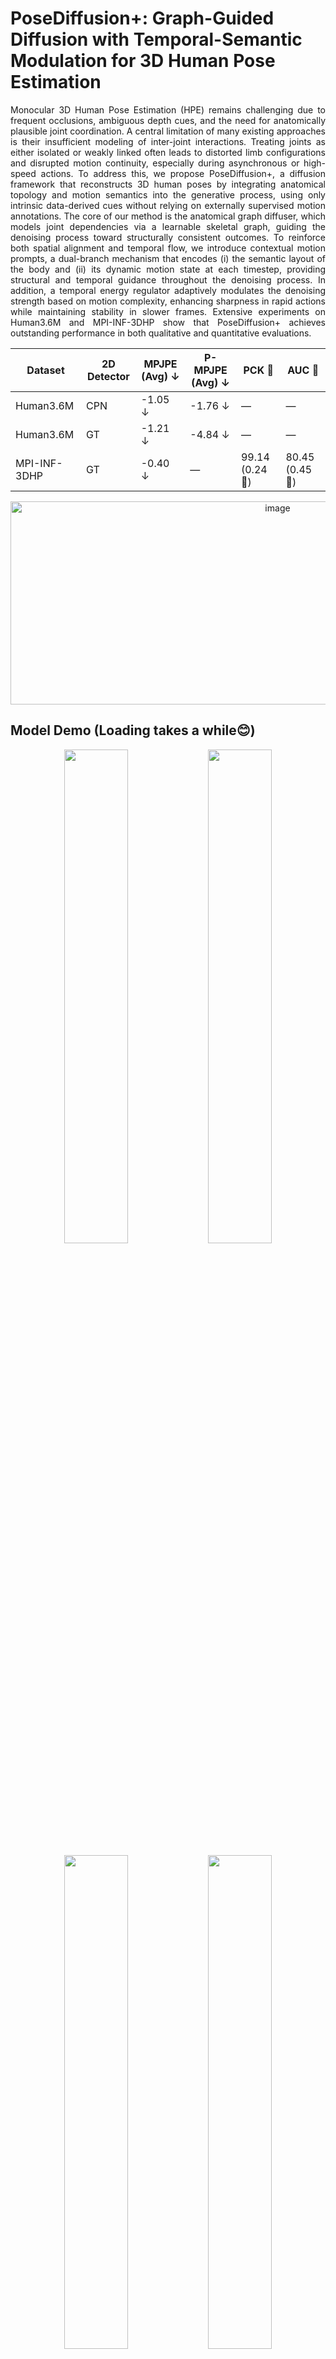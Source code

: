 # PoseDiffusion+: Graph-Guided Diffusion with Temporal-Semantic Modulation for 3D Human Pose Estimation
<p align="justify">
Monocular 3D Human Pose Estimation (HPE) remains challenging due to frequent occlusions, ambiguous depth cues, and the need for anatomically plausible joint coordination. A central limitation of many existing approaches is their insufficient modeling of inter-joint interactions. Treating joints as either isolated or weakly linked often leads to distorted limb configurations and disrupted motion continuity, especially during asynchronous or high-speed actions. To address this, we propose PoseDiffusion+, a diffusion framework that reconstructs 3D human poses by integrating anatomical topology and motion semantics into the generative process, using only intrinsic data-derived cues without relying on externally supervised motion annotations. The core of our method is the anatomical graph diffuser, which models joint dependencies via a learnable skeletal graph, guiding the denoising process toward structurally consistent outcomes. To reinforce both spatial alignment and temporal flow, we introduce contextual motion prompts, a dual-branch mechanism that encodes (i) the semantic layout of the body and (ii) its dynamic motion state at each timestep, providing structural and temporal guidance throughout the denoising process. In addition, a temporal energy regulator adaptively modulates the denoising strength based on motion complexity, enhancing sharpness in rapid actions while maintaining stability in slower frames. Extensive experiments on Human3.6M and MPI-INF-3DHP show that PoseDiffusion+ achieves outstanding performance in both qualitative and quantitative evaluations.
</p>


| Dataset         | 2D Detector | MPJPE (Avg) ↓ | P-MPJPE (Avg) ↓ | PCK 🔺 | AUC 🔺 |
|---------------|------------|-----------|-------------|---------|---------|
| Human3.6M     | CPN        | -1.05 ↓ | -1.76 ↓   | —       | —       |
| Human3.6M     | GT         | -1.21 ↓ | -4.84 ↓   | —       | —       |
| MPI-INF-3DHP  | GT         | -0.40 ↓ | — | 99.14 (0.24 🔺) | 80.45 (0.45 🔺) |

<p align="center">
<img width="839" height="325" alt="image" src="https://github.com/user-attachments/assets/26318c5f-9c47-4b4b-8f15-72d435f2b66b" />
</p>

## Model Demo (Loading takes a while😊)
<p align="center">
  <img src="./static/gif/Directions 1.gif" width="45%"/>
  <img src="./static/gif/Photo 1.gif" width="45%"/>
</p>
<p align="center">
  <img src="./static/gif/Posing.gif" width="45%"/>
  <img src="./static/gif/Purchases 1.gif" width="45%"/>
</p>
<p align="center">
  <img src="./static/gif/Sitting 1.gif" width="45%"/>
  <img src="./static/gif/SittingDown.gif" width="45%"/>
</p>
<p align="center">
  <img src="./static/gif/Walking 1.gif" width="45%"/>
  <img src="./static/gif/WalkTogether 1.gif" width="45%"/>
</p>


---

## Train & Inference

### A. Human3.6M

(1) Train poseDiffusion (using the 2D keypoints obtained by CPN as inputs):

```bash
python main.py -d h36m -k cpn_ft_h36m_dbb -str S1,S5,S6,S7,S8 -ste S9,S11 -c checkpoint/model_h36m_cpn -gpu 0 -lrd 0.998 --nolog -e 100
```

The corresponding inference code:

```
python main_gt.py -d h36m -k gt -str S1,S5,S6,S7,S8 -ste S9,S11 -c checkpoint/model_h36m_gt_heads=1_lrd0.998_s243_f243 -gpu 0 --nolog --evaluate best_epoch_1_1.bin --p2 -sampling_timesteps 10 -num_proposals 20 -b 4 -s 243 -f 243
```

(2) Train poseDiffusion (using the ground truth 2D poses as inputs):

```bash
python main_gt.py -d h36m -k gt -str S1,S5,S6,S7,S8 -ste S9,S11 -c checkpoint/model_h36m_gt -gpu 0 --nolog -lrd 0.998 -e 100
```

The corresponding inference code:

```
python main_gt.py -d h36m -k gt -str S1,S5,S6,S7,S8 -ste S9,S11 -c checkpoint/model_h36m_gt_heads=1_lrd0.998_s1_f1 -gpu 0 --nolog --evaluate best_epoch_1_1.bin --p2 -sampling_timesteps 10 -num_proposals 20 -b 4 -s 1 -f 1
```



### B. MPI-INF-3DHP

Train poseDiffusion (using the ground truth 2D poses as inputs):

```bash
python main_3dhp.py -d 3dhp -c checkpoint/mpi_1_lr7e-5_lrd0.995 -gpu 0,1 --nolog -lrd 0.995 -lr 0.00007 -e 120
```

The corresponding inference code:

```
python main_3dhp.py -d 3dhp -c checkpoint/mpi_1_lr7e-5_lrd0.995 -gpu 0,1 --nolog --evaluate best_epoch_1_1.bin -num_proposals 20 -sampling_timesteps 10 -b 4
```
To calculate the MPJPE, AUC, and PCK metrics, pleae use the MATLAB script `./3dhp_test/test_util/mpii_test_predictions_ori_py.m` to evaluate the four `.mat` files in the `./checkpoint` directory. By modifying the `'aggregation_mode'` parameter in **line 29**, you can get results under different settings. The evaluation output will be saved as CSV files in the `./3dhp_test/test_util` directory, following the naming convention `mpii_3dhp_evaluation_sequencewise_ori_{setting_name}_t{iteration_index}.csv`. To get the final results, manually average the three metrics across the six sequences.

## Experimental Settup
Our model was trained on NVIDIA RTX 4090 and NVIDIA A100. To install all required dependencies, run:

```
pip install -r requirements.txt
```

## Datasets & Downloads
📂 **Storage**: Place the downloaded files in the `./data` directory.

### A. Human3.6M

We set up the **Human3.6M** dataset in the same way as **VideoPose3D**.  
You can download the processed data from the link below:

📥 **[Download Human3.6M Processed Data](https://drive.google.com/file/d/1FMgAf_I04GlweHMfgUKzB0CMwglxuwPe/view?usp=sharing)**  

The dataset includes:

| File Name                           | Description                                   |
|-------------------------------------|-----------------------------------------------|
| `data_2d_h36m_gt.npz`              | Ground truth 2D keypoints                     |
| `data_2d_h36m_cpn_ft_h36m_dbb.npz` | 2D keypoints obtained by [CPN](https://github.com/GengDavid/pytorch-cpn) |
| `data_3d_h36m.npz`                 | Ground truth 3D human joints                  |



### B. MPI-INF-3DHP

We set up the **MPI-INF-3DHP** dataset following the methodology of [P-STMO](https://github.com/paTRICK-swk/P-STMO). However, using the original ground truth 3D poses (`annot3`), ensuring that the reprojection (used in JPMA) remains consistent with the 2D inputs.

📥 **[Download MPI-INF-3DHP Processed Data](https://drive.google.com/file/d/1zOM_CvLr4Ngv6Cupz1H-tt1A6bQPd_yg/view?usp=share_link)**  

---
## Acknowledgements

We acknowledge and appreciate the contributions of the following repositories, which have provided valuable insights for our work. We sincerely thank the authors for releasing their code.

- [MotionBERT](https://github.com/Walter0807/MotionBERT)
- [D3DP](https://github.com/paTRICK-swk/D3DP)  
- [MixSTE](https://github.com/JinluZhang1126/MixSTE)  
- [FinePOSE](https://github.com/PKU-ICST-MIPL/FinePOSE_CVPR2024)  
- [KTPFormer](https://github.com/JihuaPeng/KTPFormer)  

